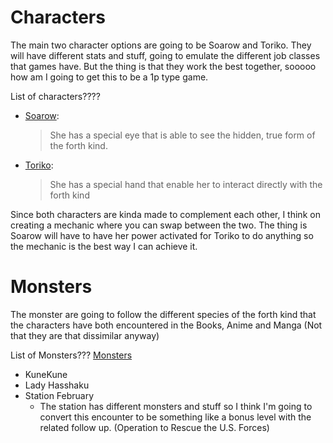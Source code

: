 # Characters
The main two character options are going to be Soarow and Toriko. They will have different stats and stuff, going to emulate the different job classes that games have. But the thing is that they work the best together, sooooo how am I going to get this to be a 1p type game.

List of characters????
- [Soarow](https://otherside-picnic.fandom.com/wiki/Sorawo_Kamikoshi):
    > She has a special eye that is able to see the hidden, true form of the forth kind. 

- [Toriko](https://otherside-picnic.fandom.com/wiki/Toriko_Nishina):
    > She has a special hand that enable her to interact directly with the forth kind

Since both characters are kinda made to complement each other, I think on creating a mechanic where you can swap between the two. The thing is Soarow will have to have her power activated for Toriko to do anything so the mechanic is the best way I can achieve it. 

# Monsters
The monster are going to follow the different species of the forth kind that the characters have both encountered in the Books, Anime and Manga (Not that they are that dissimilar anyway)

List of Monsters??? [Monsters](https://otherside-picnic.fandom.com/wiki/Otherside_Picnic#Novels)
- KuneKune 
- Lady Hasshaku
- Station February
    - The station has different monsters and stuff so I think I'm going to convert this encounter to be something like a bonus level with the related follow up. (Operation to Rescue the U.S. Forces)